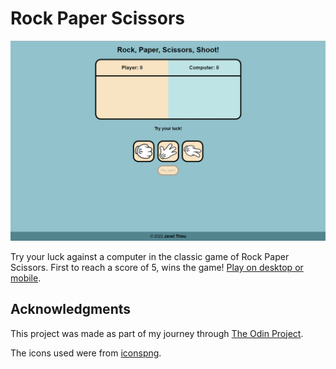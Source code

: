 # Rock Paper Scissors

![Rock Paper Scissors on Desktop](/images/rps1400px.png)

Try your luck against a computer in the classic game of Rock Paper Scissors. First to reach a score of 5, wins the game! [Play on desktop or mobile](https://janetthieu.github.io/rock-paper-scissors/).

## Acknowledgments

This project was made as part of my journey through [The Odin Project](https://www.theodinproject.com/).

The icons used were from [iconspng](https://www.iconspng.com/image/36942/rockpaperscissors).